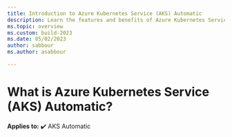 ```yaml
---
title: Introduction to Azure Kubernetes Service (AKS) Automatic
description: Learn the features and benefits of Azure Kubernetes Service to deploy and manage container-based applications in Azure.
ms.topic: overview
ms.custom: build-2023
ms.date: 05/02/2023
author: sabbour
ms.author: asabbour

---
```


# What is Azure Kubernetes Service (AKS) Automatic?

**Applies to:** :heavy_check_mark: AKS Automatic
